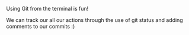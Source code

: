 Using Git from the terminal is fun!

We can track our all our actions through the use of git status and adding comments to our commits :)
